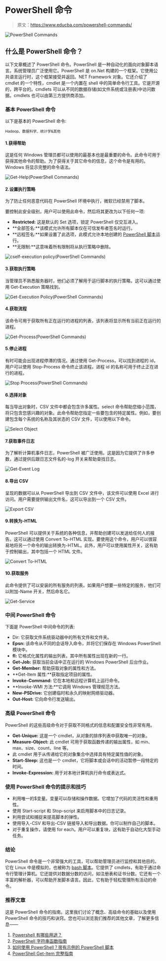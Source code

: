 # PowerShell 命令

> 原文：<https://www.educba.com/powershell-commands/>

![PowerShell Commands](img/4dc97f685f8e04ca0d3fe675b4480222.png)



## 什么是 PowerShell 命令？

以下文章概述了 PowerShell 命令。PowerShell 是一种自动化的面向对象脚本语言。系统管理员广泛使用它。PowerShell 是 on.Net 构建的一个框架。它使用公共语言运行时，这个框架接受并返回。NET Framework 对象。它还介绍了 cmdlet 的一个特性，cmdlet 是一个内置在 shell 中的简单命令行工具。它是开源的，跨平台的。cmdlets 可以从不同的数据存储(如文件系统或注册表)中访问数据。cmdlets 也可以由第三方提供商添加。

### 基本 PowerShell 命令

以下是基本的 PowerShell 命令:

<small>Hadoop、数据科学、统计学&其他</small>

#### 1.获得帮助

这是任何 Windows 管理员都可以使用的最基本也是最重要的命令。此命令可用于获得其他命令的帮助。为了获得关于其它命令的信息，这个命令是有用的。Windows 将显示完整的命令语法。

![Get-Help(PowerShell Commands)](img/cb8c697f8720e09d43be87f7bcb9cfed.png)



#### 2.设置执行策略

为了防止任何恶意代码在 PowerShell 环境中执行，微软已经禁用了脚本。

要控制此安全级别，用户可以使用此命令，然后将其更改为以下任何一项:

*   **Restricted:** 这是默认的 Set 选项，锁定 PowerShell 仅交互进入。
*   **全部签名:**该模式允许所有脚本仅在可信发布者签名时运行。
*   **远程签名:**如果设置了此选项，此模式允许本地创建的 [PowerShell 脚本](https://www.educba.com/useful-powershell-scripts/)运行。
*   **无限制:**这意味着所有限制将从执行策略中删除。

![cself-execution policy(PowerShell Commands)](img/85ac70c6f775f84541bab35166cada16.png)



#### 3.获取执行策略

当管理员不熟悉服务器时，他们必须了解用于运行脚本的执行策略，这可以通过使用 Get-Execution 策略找到。

![Get-Execution Policy(PowerShell Commands)](img/0a6e7956043a76fd8f7c986782bd2699.png)



#### 4.获取流程

该命令可用于获取所有正在运行的进程的列表，该列表将显示所有当前正在运行的进程。

![Get-Process(PowerShell Commands)](img/11a5337dfa1d690f9d2d1a9aa55aa139.png)



#### 5.停止进程

有时可能会出现进程停滞的情况。通过使用 Get-Process，可以找到进程的 id，用户可以使用 Stop-Process 命令终止该进程。进程 id 的名称可用于终止正在进行的进程。

![Stop Process(PowerShell Commands)](img/b3f5dffadda752978765fa857244d8d5.png)



#### 6.选择对象

每当导出对象时，CSV 文件中都会包含许多属性。select 命令帮助您缩小范围，将只包含您感兴趣的对象。此命令帮助您指定一些要包含的特定属性。例如，要创建包含每个系统的名称及其状态的 CSV 文件，可以使用以下命令。

![Select Object](img/c43e186c6769a368c112d2326d00b479.png)



#### 7.获取事件日志

为了解析计算机事件日志，PowerShell 被广泛使用。这是因为它提供了许多参数，通过提供后跟日志文件名的-log 开关来帮助查找日志。

![Get-Event Log](img/b4a27c110e0499dab4a989ccdd18af79.png)



#### 8.导出 CSV

呈现的数据可以从 PowerShell 导出到 CSV 文件中，该文件可以使用 Excel 进行访问。用户需要提供输出文件名，这可以导出到一个 CSV 文件。

![Export CSV](img/be8621ebcd7d1c4f2a87befb48baec04.png)



#### 9.转换为-HTML

PowerShell 可以提供关于系统的各种信息，并帮助创建可以发送给任何人的报告。这可以通过使用 Convert To-HTML 实现。要使用这个命令，用户可以很容易地将另一个命令的输出转换为-HTML。此外，用户可以使用属性开关，这有助于控制输出，其中包括一个 HTML 文件。

![Convert To-HTML](img/9431549e52041f01999105b1507a4081.png)



#### 10.获取服务

此命令提供了可以安装的所有服务的列表。如果用户想要一些特定的服务，他们可以附加-Name 开关，然后命名它。

![Get-Service](img/1ec70ba83a7d1c66fd3c523ff49fce0f.png)



### 中间 PowerShell 命令

下面是 PowerShell 中间命令的列表:

*   Dir: 它获取文件系统驱动器中的所有文件和文件夹。
*   **Epsn:** 该命令从不同的会话导入命令，并将它们保存在 Windows PowerShell 模块中。
*   **fl:** 它格式化属性的输出列表，其中所有属性出现在新的一行。
*   **Get-Job:** 获取当前会话中正在运行的 Windows PowerShell 后台作业。
*   **Get-Member:** 帮助获取对象的属性和方法。
*   **Get-Item 属性:**获取指定项目的属性。
*   **Invoke-Command:** 它在本地和远程计算机上运行命令。
*   **Invoke-WMI 方法:**它调用 Windows 管理规范方法。
*   **New-PSDrive:** 它创建临时和永久的映射网络驱动器。
*   **Out-Host:** 它向命令行发送输出。

### 高级 PowerShell 命令

PowerShell 的这些高级命令对于获取不同格式的信息和配置安全性非常有用。

*   **Get-Unique:** 这是一个 cmdlet，从对象的排序列表中获取唯一的对象。
*   **Measure-Object:** 此 cmdlet 可用于获取函数传递的输出属性，如 min、max、size、count、line 等。
*   此 cmdlet 用于从传递给它的对象集合中选择具有特定属性值的对象。
*   **Start-Sleep:** 这也是一个 cmdlet，它将脚本或会话中的活动暂停一段特定的时间。
*   **Invoke-Expression:** 用于对本地计算机执行命令或表达式。

### 使用 PowerShell 命令的提示和技巧

*   利用唯一的$变量。变量可以存储和操作数据。它增加了代码的灵活性和重用性。
*   使用 Start-script 和 Stop-script 来启用脚本中的日志记录。
*   利用尝试和捕捉来提高脚本的弹性。
*   使用导入-CSV 和导出-CSV 链接导入和导出数据。你可以制作自己的脚本。
*   对于重复操作，请使用 for each。用户可以重复块，这有助于自动化大型手动任务。

### 结论

PowerShell 命令是一个非常强大的工具，可以帮助管理员进行监控和其他目的。它在 Linux 中是模拟的，也被称为 [bash 脚本](https://www.educba.com/what-is-bash-scripting/)。它提供了 cmdlets，有助于通过命令行管理计算机。它还提供对数据分数的访问，如注册表和证书分数。它还有一个丰富的解析器，可以帮助开发脚本语言。因此，它有助于轻松管理所有活动的命令。

### 推荐文章

这是 PowerShell 命令的指南。这里我们讨论了概念、高级命令的基础以及使用 PowerShell 命令的技巧和诀窍。您也可以浏览我们推荐的其他文章，了解更多信息——

1.  [Powershell 有哪些用途？](https://www.educba.com/uses-of-powershell/)
2.  [PowerShell 字符串函数指南](https://www.educba.com/powershell-string-functions/)
3.  [如何使用 PowerShell？带有示例的 PowerShell 脚本](https://www.educba.com/how-to-use-powershell/)
4.  [PowerShell Get-Item 完整指南](https://www.educba.com/powershell-get-item/)





